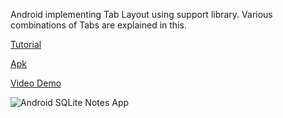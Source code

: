 Android implementing Tab Layout using support library. Various combinations of Tabs are explained in this.

[Tutorial](https://www.androidhive.info/2015/09/android-material-design-working-with-tabs/)

[Apk](http://download.androidhive.info/apk/sqlite-notes-app.apk)

[Video Demo](https://www.youtube.com/watch?v=6sGhDYYUoBM)

![Android SQLite Notes App](https://www.androidhive.info/wp-content/uploads/2011/11/android-sqlite-notes-app.png)